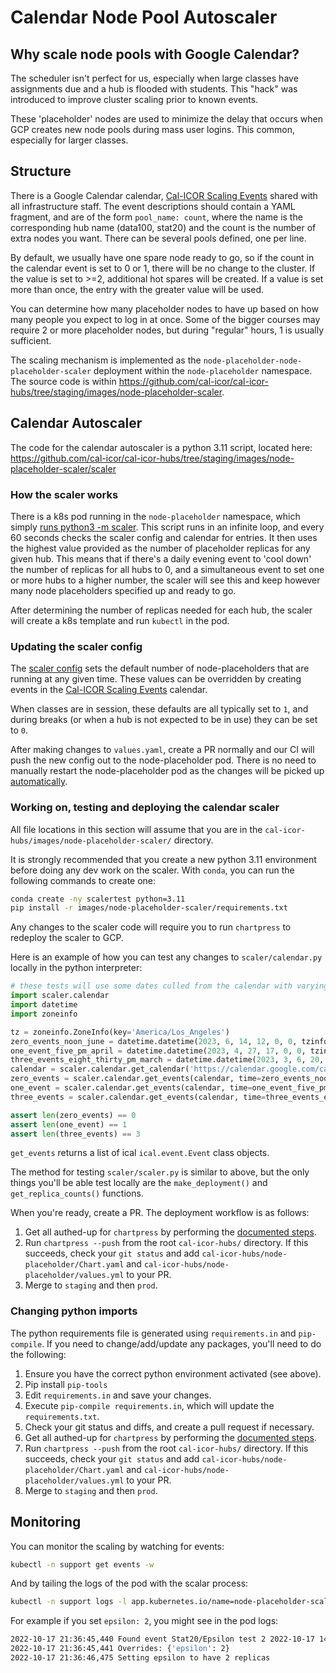 # Calendar Node Pool Autoscaler

## Why scale node pools with Google Calendar?

The scheduler isn't perfect for us, especially when large classes have
assignments due and a hub is flooded with students. This "hack" was
introduced to improve cluster scaling prior to known events.

These 'placeholder' nodes are used to minimize the delay that occurs
when GCP creates new node pools during mass user logins. This common,
especially for larger classes.

## Structure

There is a Google Calendar calendar, [Cal-ICOR Scaling
Events](https://calendar.google.com/calendar/ical/c_35d90f50598c1472a4154c538bb49a21eabd8be93831d7de345d53fea8e19390%40group.calendar.google.com/public/basic.ics)
shared with all infrastructure staff. The event descriptions should
contain a YAML fragment, and are of the form `pool_name:
count`, where the name is the corresponding hub name
(data100, stat20) and the count is the number of extra nodes you want.
There can be several pools defined, one per line.

By default, we usually have one spare node ready to go, so if the count
in the calendar event is set to 0 or 1, there will be no change to the
cluster. If the value is set to >=2, additional hot spares will be
created. If a value is set more than once, the entry with the greater
value will be used.

You can determine how many placeholder nodes to have up based on how
many people you expect to log in at once. Some of the bigger courses may
require 2 or more placeholder nodes, but during "regular" hours, 1 is
usually sufficient.

The scaling mechanism is implemented as the
`node-placeholder-node-placeholder-scaler` deployment within
the `node-placeholder` namespace. The source code is within
<https://github.com/cal-icor/cal-icor-hubs/tree/staging/images/node-placeholder-scaler>.

## Calendar Autoscaler

The code for the calendar autoscaler is a python 3.11 script, located
here:
<https://github.com/cal-icor/cal-icor-hubs/tree/staging/images/node-placeholder-scaler/scaler>

### How the scaler works

There is a k8s pod running in the `node-placeholder`
namespace, which simply [runs python3 -m
scaler](https://github.com/cal-icor/cal-icor-hubs/blob/staging/images/node-placeholder-scaler/Dockerfile).
This script runs in an infinite loop, and every 60 seconds checks the
scaler config and calendar for entries. It then uses the highest value
provided as the number of placeholder replicas for any given hub. This
means that if there's a daily evening event to 'cool down' the number
of replicas for all hubs to 0, and a simultaneous event to set one or
more hubs to a higher number, the scaler will see this and keep however
many node placeholders specified up and ready to go.

After determining the number of replicas needed for each hub, the scaler
will create a k8s template and run `kubectl` in the pod.

### Updating the scaler config

The [scaler
config](https://github.com/cal-icor/cal-icor-hubs/blob/staging/node-placeholder/values.yaml)
sets the default number of node-placeholders that are running at any
given time. These values can be overridden by creating events in the
[Cal-ICOR Scaling
Events](https://calendar.google.com/calendar/ical/c_35d90f50598c1472a4154c538bb49a21eabd8be93831d7de345d53fea8e19390%40group.calendar.google.com/public/basic.ics)
calendar.

When classes are in session, these defaults are all typically set to
`1`, and during breaks (or when a hub is not expected to be
in use) they can be set to `0`.

After making changes to `values.yaml`, create a PR normally
and our CI will push the new config out to the node-placeholder pod.
There is no need to manually restart the node-placeholder pod as the
changes will be picked up
[automatically](https://github.com/cal-icor/cal-icor-hubs/blob/staging/images/node-placeholder-scaler/scaler/scaler.py#L98).

### Working on, testing and deploying the calendar scaler

All file locations in this section will assume that you are in the
`cal-icor-hubs/images/node-placeholder-scaler/` directory.

It is strongly recommended that you create a new python 3.11 environment
before doing any dev work on the scaler. With `conda`, you
can run the following commands to create one:

``` bash
conda create -ny scalertest python=3.11
pip install -r images/node-placeholder-scaler/requirements.txt
```

Any changes to the scaler code will require you to run
`chartpress` to redeploy the scaler to GCP.

Here is an example of how you can test any changes to
`scaler/calendar.py` locally in the python interpreter:

``` python
# these tests will use some dates culled from the calendar with varying numbers of events.
import scaler.calendar
import datetime
import zoneinfo

tz = zoneinfo.ZoneInfo(key='America/Los_Angeles')
zero_events_noon_june = datetime.datetime(2023, 6, 14, 12, 0, 0, tzinfo=tz)
one_event_five_pm_april = datetime.datetime(2023, 4, 27, 17, 0, 0, tzinfo=tz)
three_events_eight_thirty_pm_march = datetime.datetime(2023, 3, 6, 20, 30, 0, tzinfo=tz)
calendar = scaler.calendar.get_calendar('https://calendar.google.com/calendar/ical/c_s47m3m1nuj3s81187k3b2b5s5o%40group.calendar.google.com/public/basic.ics')
zero_events = scaler.calendar.get_events(calendar, time=zero_events_noon_june)
one_event = scaler.calendar.get_events(calendar, time=one_event_five_pm_april)
three_events = scaler.calendar.get_events(calendar, time=three_events_eight_thirty_pm_march)

assert len(zero_events) == 0
assert len(one_event) == 1
assert len(three_events) == 3
```

`get_events` returns a list of ical
`ical.event.Event` class objects.

The method for testing `scaler/scaler.py` is similar to
above, but the only things you'll be able test locally are the
`make_deployment()` and `get_replica_counts()`
functions.

When you're ready, create a PR. The deployment workflow is as follows:

1. Get all authed-up for `chartpress` by performing the
   [documented steps](rebuild_hub_image).
2. Run `chartpress --push` from the root
   `cal-icor-hubs/` directory. If this succeeds, check your `git
   status` and add
   `cal-icor-hubs/node-placeholder/Chart.yaml` and
   `cal-icor-hubs/node-placeholder/values.yml` to your PR.
3. Merge to `staging` and then `prod`.

### Changing python imports

The python requirements file is generated using
`requirements.in` and `pip-compile`. If you need
to change/add/update any packages, you'll need to do the following:

1. Ensure you have the correct python environment activated (see
   above).
2. Pip install `pip-tools`
3. Edit `requirements.in` and save your changes.
4. Execute `pip-compile requirements.in`, which will update
   the `requirements.txt`.
5. Check your git status and diffs, and create a pull request if
   necessary.
6. Get all authed-up for `chartpress` by performing the
   [documented steps](rebuild_hub_image).
7. Run `chartpress --push` from the root
   `cal-icor-hubs/` directory. If this succeeds, check your `git
   status` and add
   `cal-icor-hubs/node-placeholder/Chart.yaml` and
   `cal-icor-hubs/node-placeholder/values.yml` to your PR.
8. Merge to `staging` and then `prod`.

## Monitoring

You can monitor the scaling by watching for events:

``` bash
kubectl -n support get events -w
```

And by tailing the logs of the pod with the scalar process:

``` bash
kubectl -n support logs -l app.kubernetes.io/name=node-placeholder-scaler -f
```

For example if you set `epsilon: 2`, you might see in the
pod logs:

``` bash
2022-10-17 21:36:45,440 Found event Stat20/Epsilon test 2 2022-10-17 14:21 PDT to 15:00 PDT
2022-10-17 21:36:45,441 Overrides: {'epsilon': 2}
2022-10-17 21:36:46,475 Setting epsilon to have 2 replicas
```

